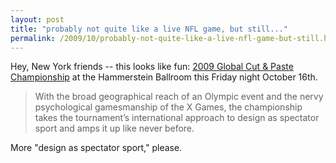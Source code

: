 ```yaml
---
layout: post
title: "probably not quite like a live NFL game, but still..."
permalink: /2009/10/probably-not-quite-like-a-live-nfl-game-but-still.html
---
```


Hey, New York friends -- this looks like fun: [2009 Global Cut & Paste Championship](http://www.cutandpaste.com/events/global_championship/) at the Hammerstein Ballroom this Friday night October 16th.

> With the broad geographical reach of an Olympic event and the nervy psychological gamesmanship of the X Games, the championship takes the tournament’s international approach to design as spectator sport and amps it up like never before.

More "design as spectator sport," please.